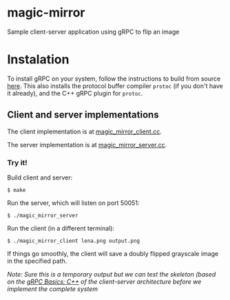 # magic-mirror
Sample client-server application using gRPC to flip an image

# Instalation
To install gRPC on your system, follow the instructions to build from source [here](https://github.com/grpc/grpc/blob/master/INSTALL.md). This also installs the protocol buffer compiler `protoc` (if you don't have it already), and the C++ gRPC plugin for `protoc`.

## Client and server implementations

The client implementation is at  [magic_mirror_client.cc](https://github.com/heekinho/magic-mirror/blob/master/magic_mirror_client.cc).

The server implementation is at  [magic_mirror_server.cc](https://github.com/heekinho/magic-mirror/blob/master/magic_mirror_server.cc).

### Try it!

Build client and server:

    $ make
Run the server, which will listen on port 50051:

    $ ./magic_mirror_server

Run the client (in a different terminal):

    $ ./magic_mirror_client lena.png output.png

If things go smoothly, the client will save a doubly flipped grayscale image in the specified path.

*Note: Sure this is a temporary output but we can test the skeleton (based on the [gRPC Basics: C++](https://github.com/grpc/grpc/blob/master/examples/cpp/cpptutorial.md) of the client-server architecture before we implement the complete system* 
